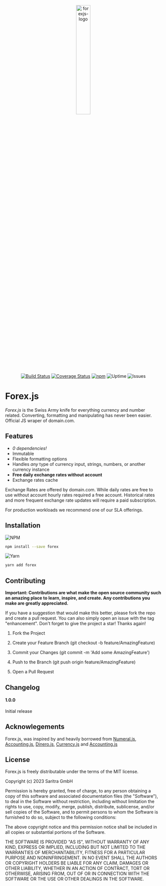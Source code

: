 


<div align="center" markdown="1">

<img alt="forexjs-logo" src="https://user-images.githubusercontent.com/6472013/214856738-ca602673-14dc-4c53-9a2d-77767c17e325.png" width="30%">

[![Build Status](https://github.com/saritragmbh/forex.js/actions/workflows/ci.yml/badge.svg)](https://github.com/saritragmbh/forex.js/actions/workflows/ci.yml)
[![Coverage Status](https://coveralls.io/repos/saritragmbh/currency.js/badge.svg?branch=master&service=github)](https://coveralls.io/github/saritragmbh/forex.js?branch=master)
[![npm](https://img.shields.io/npm/v/forex.svg?style=flat)](https://www.npmjs.com/package/forex)
![Uptime](https://img.shields.io/badge/uptime-100%25-22c55e)
![Issues](https://img.shields.io/badge/issues-0-22c55e)

</div>

# **Forex.js**
*Forex.js* is the Swiss Army knife for everything currency and number related. Converting, formatting and manipulating has never been easier. Official JS wraper of domain.com.



## Features

* *0 dependencies!*
* Immutable
* Flexible formatting options
* Handles *any* type of currency input, strings, numbers, or another currency instance
* **Free daily exchange rates without account**
* Exchange rates cache 

Exchange Rates are offered by domain.com. While daily rates are free to use without account hourly rates required a free account. Historical rates and more frequent exchange rate updates will require a paid subscription.

For production workloads we recommend one of our SLA offerings.

## Installation

![NPM](https://img.shields.io/badge/NPM-%23000000.svg?style=for-the-badge&logo=npm&logoColor=white)
```sh
npm install --save forex
```

![Yarn](https://img.shields.io/badge/yarn-%232C8EBB.svg?style=for-the-badge&logo=yarn&logoColor=white)

```sh
yarn add forex
```

## Contributing

**Important: Contributions are what make the open source community such an amazing place to learn, inspire, and create. Any contributions you make are greatly appreciated.**

If you have a suggestion that would make this better, please fork the repo and create a pull request. You can also simply open an issue with the tag "enhancement". Don't forget to give the project a star! Thanks again!

1. Fork the Project
2. Create your Feature Branch (git checkout -b feature/AmazingFeature)
    
3. Commit your Changes (git commit -m 'Add some AmazingFeature')
4. Push to the Branch (git push origin feature/AmazingFeature)
5. Open a Pull Request


## Changelog

#### 1.0.0

Initial release


## Acknowlegements

Forex.js, was inspired by and heavily borrowed from [Numeral.js](https://github.com/adamwdraper/Numeral-js), [Accounting.js](http://openexchangerates.github.io/accounting.js/), [Dinero.js](https://github.com/dinerojs/dinero.js), [Currency.js](https://github.com/scurker/currency.js) and [Accounting.js](https://github.com/scurker/currency.js)

## License

Forex.js is freely distributable under the terms of the MIT license.

Copyright (c) 2023 Saritra GmbH

Permission is hereby granted, free of charge, to any person obtaining a copy of this software and associated documentation
files (the "Software"), to deal in the Software without restriction, including without limitation the rights to use,
copy, modify, merge, publish, distribute, sublicense, and/or sell copies of the Software, and to permit persons to whom the Software is furnished to do so, subject to the following conditions:

The above copyright notice and this permission notice shall be included in all copies or substantial portions of the Software.

THE SOFTWARE IS PROVIDED "AS IS", WITHOUT WARRANTY OF ANY KIND, EXPRESS OR IMPLIED, INCLUDING BUT NOT LIMITED TO THE WARRANTIES OF MERCHANTABILITY, FITNESS FOR A PARTICULAR PURPOSE AND NONINFRINGEMENT. IN NO EVENT SHALL THE AUTHORS OR COPYRIGHT HOLDERS BE LIABLE FOR ANY CLAIM, DAMAGES OR OTHER LIABILITY, WHETHER IN AN ACTION OF CONTRACT, TORT OR OTHERWISE, ARISING FROM, OUT OF OR IN CONNECTION WITH THE SOFTWARE OR THE USE OR OTHER DEALINGS IN THE SOFTWARE.
